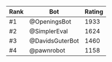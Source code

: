 Rank|Bot|Rating
---|---|---
#1|@OpeningsBot|1933
#2|@SimplerEval|1624
#3|@DavidsGuterBot|1460
#4|@pawnrobot|1158
